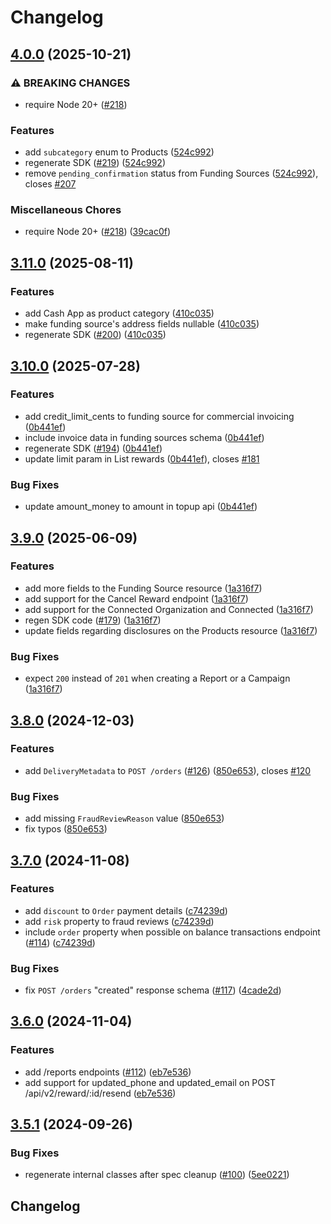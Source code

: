 # Changelog

## [4.0.0](https://github.com/tremendous-rewards/tremendous-node/compare/tremendous-v3.11.0...tremendous-v4.0.0) (2025-10-21)


### ⚠ BREAKING CHANGES

* require Node 20+ ([#218](https://github.com/tremendous-rewards/tremendous-node/issues/218))

### Features

* add `subcategory` enum to Products ([524c992](https://github.com/tremendous-rewards/tremendous-node/commit/524c9929c8903551b6137a5ae218087b2a321f6e))
* regenerate SDK ([#219](https://github.com/tremendous-rewards/tremendous-node/issues/219)) ([524c992](https://github.com/tremendous-rewards/tremendous-node/commit/524c9929c8903551b6137a5ae218087b2a321f6e))
* remove `pending_confirmation` status from Funding Sources ([524c992](https://github.com/tremendous-rewards/tremendous-node/commit/524c9929c8903551b6137a5ae218087b2a321f6e)), closes [#207](https://github.com/tremendous-rewards/tremendous-node/issues/207)


### Miscellaneous Chores

* require Node 20+ ([#218](https://github.com/tremendous-rewards/tremendous-node/issues/218)) ([39cac0f](https://github.com/tremendous-rewards/tremendous-node/commit/39cac0f379bd555aac07deb624b384000030b6af))

## [3.11.0](https://github.com/tremendous-rewards/tremendous-node/compare/tremendous-v3.10.0...tremendous-v3.11.0) (2025-08-11)


### Features

* add Cash App as product category ([410c035](https://github.com/tremendous-rewards/tremendous-node/commit/410c0359cb3de7ae5d9952b4fbb697a24c97c5a8))
* make funding source's address fields nullable ([410c035](https://github.com/tremendous-rewards/tremendous-node/commit/410c0359cb3de7ae5d9952b4fbb697a24c97c5a8))
* regenerate SDK ([#200](https://github.com/tremendous-rewards/tremendous-node/issues/200)) ([410c035](https://github.com/tremendous-rewards/tremendous-node/commit/410c0359cb3de7ae5d9952b4fbb697a24c97c5a8))

## [3.10.0](https://github.com/tremendous-rewards/tremendous-node/compare/tremendous-v3.9.0...tremendous-v3.10.0) (2025-07-28)


### Features

* add credit_limit_cents to funding source for commercial invoicing ([0b441ef](https://github.com/tremendous-rewards/tremendous-node/commit/0b441efbd075451874fe55e61e686a59d4165b7e))
* include invoice data in funding sources schema ([0b441ef](https://github.com/tremendous-rewards/tremendous-node/commit/0b441efbd075451874fe55e61e686a59d4165b7e))
* regenerate SDK ([#194](https://github.com/tremendous-rewards/tremendous-node/issues/194)) ([0b441ef](https://github.com/tremendous-rewards/tremendous-node/commit/0b441efbd075451874fe55e61e686a59d4165b7e))
* update limit param in List rewards ([0b441ef](https://github.com/tremendous-rewards/tremendous-node/commit/0b441efbd075451874fe55e61e686a59d4165b7e)), closes [#181](https://github.com/tremendous-rewards/tremendous-node/issues/181)


### Bug Fixes

* update amount_money to amount in topup api ([0b441ef](https://github.com/tremendous-rewards/tremendous-node/commit/0b441efbd075451874fe55e61e686a59d4165b7e))

## [3.9.0](https://github.com/tremendous-rewards/tremendous-node/compare/tremendous-v3.8.0...tremendous-v3.9.0) (2025-06-09)


### Features

* add more fields to the Funding Source resource ([1a316f7](https://github.com/tremendous-rewards/tremendous-node/commit/1a316f78b1bb7eb9b4165c43ea4114c8bb862beb))
* add support for the Cancel Reward endpoint ([1a316f7](https://github.com/tremendous-rewards/tremendous-node/commit/1a316f78b1bb7eb9b4165c43ea4114c8bb862beb))
* add support for the Connected Organization and Connected ([1a316f7](https://github.com/tremendous-rewards/tremendous-node/commit/1a316f78b1bb7eb9b4165c43ea4114c8bb862beb))
* regen SDK code ([#179](https://github.com/tremendous-rewards/tremendous-node/issues/179)) ([1a316f7](https://github.com/tremendous-rewards/tremendous-node/commit/1a316f78b1bb7eb9b4165c43ea4114c8bb862beb))
* update fields regarding disclosures on the Products resource ([1a316f7](https://github.com/tremendous-rewards/tremendous-node/commit/1a316f78b1bb7eb9b4165c43ea4114c8bb862beb))


### Bug Fixes

* expect `200` instead of `201` when creating a Report or a Campaign ([1a316f7](https://github.com/tremendous-rewards/tremendous-node/commit/1a316f78b1bb7eb9b4165c43ea4114c8bb862beb))

## [3.8.0](https://github.com/tremendous-rewards/tremendous-node/compare/tremendous-v3.7.0...tremendous-v3.8.0) (2024-12-03)


### Features

* add `DeliveryMetadata` to `POST /orders` ([#126](https://github.com/tremendous-rewards/tremendous-node/issues/126)) ([850e653](https://github.com/tremendous-rewards/tremendous-node/commit/850e6535678f6e00dda17acb07d2f47fe2c637c3)), closes [#120](https://github.com/tremendous-rewards/tremendous-node/issues/120)


### Bug Fixes

* add missing `FraudReviewReason` value ([850e653](https://github.com/tremendous-rewards/tremendous-node/commit/850e6535678f6e00dda17acb07d2f47fe2c637c3))
* fix typos ([850e653](https://github.com/tremendous-rewards/tremendous-node/commit/850e6535678f6e00dda17acb07d2f47fe2c637c3))

## [3.7.0](https://github.com/tremendous-rewards/tremendous-node/compare/tremendous-v3.6.0...tremendous-v3.7.0) (2024-11-08)


### Features

* add `discount` to `Order` payment details ([c74239d](https://github.com/tremendous-rewards/tremendous-node/commit/c74239df35ddedaae0277766dcd818f960b1429a))
* add `risk` property to fraud reviews ([c74239d](https://github.com/tremendous-rewards/tremendous-node/commit/c74239df35ddedaae0277766dcd818f960b1429a))
* include `order` property when possible on balance transactions endpoint ([#114](https://github.com/tremendous-rewards/tremendous-node/issues/114)) ([c74239d](https://github.com/tremendous-rewards/tremendous-node/commit/c74239df35ddedaae0277766dcd818f960b1429a))


### Bug Fixes

* fix `POST /orders` "created" response schema ([#117](https://github.com/tremendous-rewards/tremendous-node/issues/117)) ([4cade2d](https://github.com/tremendous-rewards/tremendous-node/commit/4cade2dd9880ea902e21398210f9bcede6ba8092))

## [3.6.0](https://github.com/tremendous-rewards/tremendous-node/compare/tremendous-v3.5.1...tremendous-v3.6.0) (2024-11-04)


### Features

* add /reports endpoints ([#112](https://github.com/tremendous-rewards/tremendous-node/issues/112)) ([eb7e536](https://github.com/tremendous-rewards/tremendous-node/commit/eb7e5360e3cfaede2a18725454fa7a3b032c9d4c))
* add support for updated_phone and updated_email on POST /api/v2/reward/:id/resend ([eb7e536](https://github.com/tremendous-rewards/tremendous-node/commit/eb7e5360e3cfaede2a18725454fa7a3b032c9d4c))

## [3.5.1](https://github.com/tremendous-rewards/tremendous-node/compare/tremendous-v3.5.0...tremendous-v3.5.1) (2024-09-26)


### Bug Fixes

* regenerate internal classes after spec cleanup ([#100](https://github.com/tremendous-rewards/tremendous-node/issues/100)) ([5ee0221](https://github.com/tremendous-rewards/tremendous-node/commit/5ee0221a6cb4ce33cd3f7d944cec49752984acc9))

## Changelog

